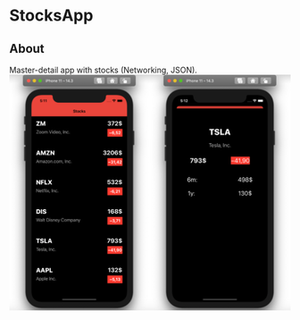 # StocksApp

## About
Master-detail app with stocks (Networking, JSON).
![preview](stocks_app_all.png)
